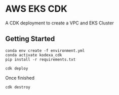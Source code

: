 # AWS EKS CDK

A CDK deployment to create a VPC and EKS Cluster

## Getting Started

    conda env create -f environment.yml
    conda activate kodexa_cdk
    pip install -r requirements.txt
    
    cdk deploy
    
Once finished

    cdk destroy
